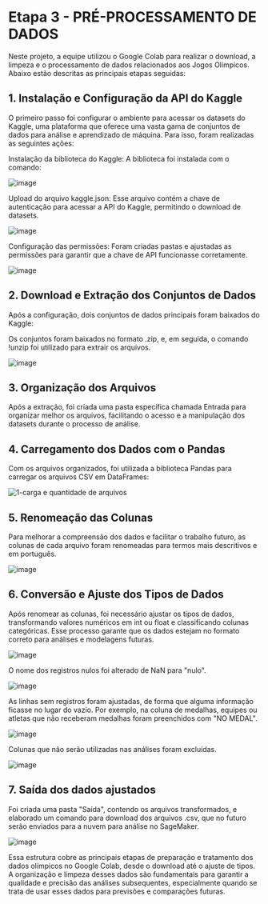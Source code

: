 # Etapa 3 - PRÉ-PROCESSAMENTO DE DADOS

Neste projeto, a equipe utilizou o Google Colab para realizar o download, a limpeza e o processamento de dados relacionados aos Jogos Olímpicos. Abaixo estão descritas as principais etapas seguidas:

## 1. Instalação e Configuração da API do Kaggle
O primeiro passo foi configurar o ambiente para acessar os datasets do Kaggle, uma plataforma que oferece uma vasta gama de conjuntos de dados para análise e aprendizado de máquina. Para isso, foram realizadas as seguintes ações:

Instalação da biblioteca do Kaggle: A biblioteca foi instalada com o comando:

![image](https://github.com/user-attachments/assets/0e588139-9c15-4440-b97f-eb511b9086ae)

Upload do arquivo kaggle.json: Esse arquivo contém a chave de autenticação para acessar a API do Kaggle, permitindo o download de datasets.

![image](https://github.com/user-attachments/assets/a55f2eb5-6dad-4472-aac6-fa963558f4fe)

Configuração das permissões: Foram criadas pastas e ajustadas as permissões para garantir que a chave de API funcionasse corretamente.

![image](https://github.com/user-attachments/assets/ff47a6af-d68c-4601-9645-ac9fcdd55bf2)

## 2. Download e Extração dos Conjuntos de Dados
Após a configuração, dois conjuntos de dados principais foram baixados do Kaggle:

Os conjuntos foram baixados no formato .zip, e, em seguida, o comando !unzip foi utilizado para extrair os arquivos.

![image](https://github.com/user-attachments/assets/95f2d5fd-6fe1-4fdf-8ceb-6582d20ce313)

## 3. Organização dos Arquivos
Após a extração, foi criada uma pasta específica chamada Entrada para organizar melhor os arquivos, facilitando o acesso e a manipulação dos datasets durante o processo de análise.

## 4. Carregamento dos Dados com o Pandas
Com os arquivos organizados, foi utilizada a biblioteca Pandas para carregar os arquivos CSV em DataFrames:

![1-carga e quantidade de arquivos ](https://github.com/user-attachments/assets/5a63c29b-a0f7-4ce0-84f2-364f4b4ff86d)

## 5. Renomeação das Colunas
Para melhorar a compreensão dos dados e facilitar o trabalho futuro, as colunas de cada arquivo foram renomeadas para termos mais descritivos e em português.

![image](https://github.com/user-attachments/assets/712c6a6f-9550-46c0-ae99-d62a8351c306)

## 6. Conversão e Ajuste dos Tipos de Dados
Após renomear as colunas, foi necessário ajustar os tipos de dados, transformando valores numéricos em int ou float e classificando colunas categóricas. Esse processo garante que os dados estejam no formato correto para análises e modelagens futuras.

![image](https://github.com/user-attachments/assets/772d91d9-2fda-42d5-96a7-dee991bf55ec)

O nome dos registros nulos foi alterado de NaN para "nulo".

![image](https://github.com/user-attachments/assets/c2ad333a-65f8-4a38-aae4-d45cdbb65fb0)

As linhas sem registros foram ajustadas, de forma que alguma informação ficasse no lugar do vazio. Por exemplo, na coluna de medalhas, equipes ou atletas que não receberam medalhas foram preenchidos com "NO MEDAL".

![image](https://github.com/user-attachments/assets/61e5f500-795f-460f-b5dc-e86603fd9b15)

Colunas que não serão utilizadas nas análises foram excluídas.

![image](https://github.com/user-attachments/assets/b97e0e4d-e9dc-48df-aed5-c95e60958cf9)

## 7. Saída dos dados ajustados

Foi criada uma pasta "Saída", contendo os arquivos transformados, e elaborado um comando para download dos arquivos .csv, que no futuro serão enviados para a nuvem para análise no SageMaker.

![image](https://github.com/user-attachments/assets/c7eddd52-034d-4540-b6a7-86dc4ec206c7)

Essa estrutura cobre as principais etapas de preparação e tratamento dos dados olímpicos no Google Colab, desde o download até o ajuste de tipos. A organização e limpeza desses dados são fundamentais para garantir a qualidade e precisão das análises subsequentes, especialmente quando se trata de usar esses dados para previsões e comparações futuras.

